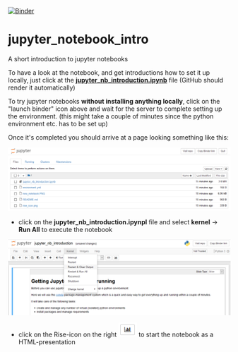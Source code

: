 [![Binder](https://mybinder.org/badge_logo.svg)](https://mybinder.org/v2/gh/raphaelquast/jupyter_notebook_intro/master)


# jupyter_notebook_intro
A short introduction to jupyter notebooks

To have a look at the notebook, and get introductions how to set it up locally, 
just click at the **[jupyter_nb_introduction.ipynb](jupyter_nb_introduction.ipynb)** file 
(GitHub should render it automatically)


To try jupyter notebooks **without installing anything locally**, click on the "launch binder" icon above
and wait for the server to complete setting up the environment. 
(this might take a couple of minutes since the python environment etc. has to be set up)

Once it's completed you should arrive at a page looking something like this:

![jupyter-page](jupyter_page.PNG)

- click on the **jupyter_nb_introduction.ipynpl** file and select **kernel** -> **Run All** to execute the notebook

![jupyter-page](jupyter_page_2.PNG)

- click on the Rise-icon on the right ![Rise-icon](rise_icon.png) to start the notebook as a HTML-presentation 
